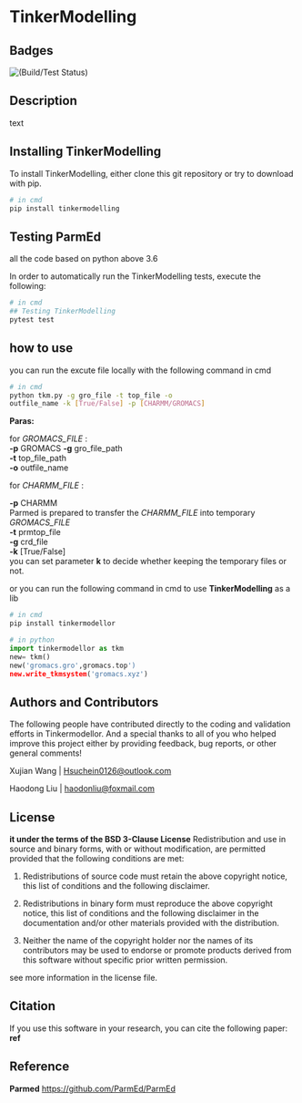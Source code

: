 # TinkerModelling

## Badges

![(Build/Test Status)](Tests/badge.svg)

## Description

text

## Installing TinkerModelling

To install TinkerModelling, either clone this git repository or try to download with pip.

``` sh
# in cmd
pip install tinkermodelling
```

## Testing ParmEd

all the code based on python above 3.6

In order to automatically run the TinkerModelling tests, execute the following:

``` sh
# in cmd
## Testing TinkerModelling
pytest test
```

## how to use

you can run the excute file locally with the following command in cmd

```sh
# in cmd
python tkm.py -g gro_file -t top_file -o 
outfile_name -k [True/False] -p [CHARMM/GROMACS]
```

**Paras:**  

for *GROMACS_FILE* :  
**-p** GROMACS
**-g** gro_file_path  
**-t** top_file_path  
**-o** outfile_name

for *CHARMM_FILE* :  

**-p** CHARMM  
Parmed is prepared to transfer the *CHARMM_FILE* into temporary *GROMACS_FILE*  
**-t** prmtop_file  
**-g** crd_file  
**-k** [True/False]  
you can set parameter **k** to decide whether keeping the temporary files or not.  

or you can run the following command in cmd to use **TinkerModelling** as a lib

``` sh
# in cmd
pip install tinkermodellor
```

``` python
# in python
import tinkermodellor as tkm
new= tkm()
new('gromacs.gro',gromacs.top')
new.write_tkmsystem('gromacs.xyz')
```

## Authors and Contributors

The following people have contributed directly to the coding and validation efforts in Tinkermodellor. And a special thanks to all of you who helped improve this project either by providing feedback, bug reports, or other general comments!

Xujian Wang |   <Hsuchein0126@outlook.com>

Haodong Liu |   <haodonliu@foxmail.com>

## License

**it under the terms of the BSD 3-Clause License** Redistribution and use in source and binary forms, with or without modification, are permitted provided that the
following conditions are met:

1. Redistributions of source code must retain the above copyright notice, this list of conditions and the following
disclaimer.

2. Redistributions in binary form must reproduce the above copyright notice, this list of conditions and the following
disclaimer in the documentation and/or other materials provided with the distribution.

3. Neither the name of the copyright holder nor the names of its contributors may be used to endorse or promote
products derived from this software without specific prior written permission.

see more information in the license file.

## Citation

If you use this software in your research, you can cite the following paper:  
**ref**

## Reference

**Parmed**  <https://github.com/ParmEd/ParmEd>

